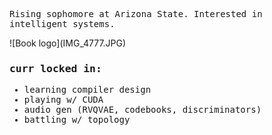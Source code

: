 <script>
MathJax = {
  tex: {
    inlineMath: [['$', '$'], ['\\(', '\\)']]
  },
  svg: {
    fontCache: 'global'
  }
};
</script>
<script type="text/javascript" id="MathJax-script" async
  src="https://cdn.jsdelivr.net/npm/mathjax@3/es5/tex-svg.js">
</script>
<style> * { font-family: "Roboto Mono", monospace;} </style>

<p>Rising sophomore at Arizona State. Interested in intelligent systems.</p>
![Book logo](IMG_4777.JPG)

  <h3>curr locked in:</h3>
  <ul>
    <li>learning compiler design</li>
    <li>playing w/ CUDA</li>
    <li>audio gen (RVQVAE, codebooks, discriminators)</li>
    <li>battling w/ topology</li>
  </ul>




